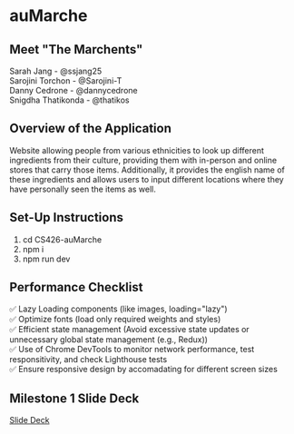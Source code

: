 # auMarche

## Meet "The Marchents"
Sarah Jang - @ssjang25\
Sarojini Torchon - @Sarojini-T\
Danny Cedrone - @dannycedrone\
Snigdha Thatikonda - @thatikos

## Overview of the Application
Website allowing people from various ethnicities to look up different ingredients from their culture, providing them with in-person and online stores that carry those items. Additionally, it provides the english name of these ingredients and allows users to input different locations where they have personally seen the items as well.

## Set-Up Instructions
1. cd CS426-auMarche
2. npm i
3. npm run dev

## Performance Checklist
✅ Lazy Loading components (like images, loading="lazy")\
✅ Optimize fonts (load only required weights and styles)\
✅ Efficient state management (Avoid excessive state updates or unnecessary global state management (e.g., Redux))\
✅ Use of Chrome DevTools to monitor network performance, test responsitivity, and check Lighthouse tests\
✅ Ensure responsive design by accomadating for different screen sizes 

## Milestone 1 Slide Deck
[Slide Deck](https://docs.google.com/presentation/d/1yld3Ja3mk_0daUx7D0FmIgmg6n5zAVa3L2JAjsNUuNk/edit?usp=sharing)
